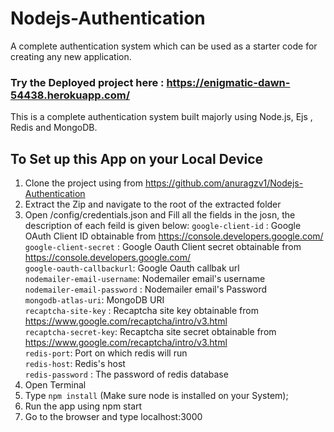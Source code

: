 # Nodejs-Authentication
A complete authentication system which can be used as a starter code for creating any
new application.

### Try the Deployed project here :  https://enigmatic-dawn-54438.herokuapp.com/

This is a complete authentication system built majorly using Node.js, Ejs , Redis and MongoDB.  
## To Set up this App on your Local Device 
1) Clone the project using from https://github.com/anuragzv1/Nodejs-Authentication
2) Extract the Zip and navigate to the root of the extracted folder
3) Open /config/credentials.json and Fill all the fields in the josn, the description of each feild is given below:
 `google-client-id` : Google OAuth Client ID obtainable from https://console.developers.google.com/  
 `google-client-secret` : Google Oauth Client secret obtainable from https://console.developers.google.com/  
 `google-oauth-callbackurl`: Google Oauth callbak url  
 `nodemailer-email-username`: Nodemailer email's username  
 `nodemailer-email-password` : Nodemailer email's Password   
 `mongodb-atlas-uri`: MongoDB URI  
 `recaptcha-site-key` : Recaptcha site key obtainable from https://www.google.com/recaptcha/intro/v3.html  
 `recaptcha-secret-key`: Recaptcha site secret obtainable from https://www.google.com/recaptcha/intro/v3.html   
 `redis-port`: Port on which redis will run  
 `redis-host`: Redis's host  
 `redis-password` : The password of redis database  
4) Open Terminal
5) Type `npm install` (Make sure node is installed on your System);
6) Run the app using npm start
7) Go to the browser and type localhost:3000





